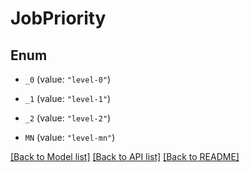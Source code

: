# JobPriority

## Enum


* `_0` (value: `"level-0"`)

* `_1` (value: `"level-1"`)

* `_2` (value: `"level-2"`)

* `MN` (value: `"level-mn"`)


[[Back to Model list]](../README.md#documentation-for-models) [[Back to API list]](../README.md#documentation-for-api-endpoints) [[Back to README]](../README.md)


